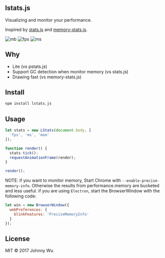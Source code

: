 ## lstats.js

Visualizing and monitor your performance.

Inspired by [stats.js](https://github.com/mrdoob/stats.js/) and [memory-stats.js](https://github.com/paulirish/memory-stats.js).

![mb](https://cloud.githubusercontent.com/assets/174891/24692965/ef448798-1a0d-11e7-9589-36871a81d9b7.png)
![fps](https://cloud.githubusercontent.com/assets/174891/24692966/ef7a3316-1a0d-11e7-9a8c-b8acc623f5ff.png)
![ms](https://cloud.githubusercontent.com/assets/174891/24692967/ef935814-1a0d-11e7-8246-93d44b06e111.png)

## Why

  - Lite (vs pstats.js)
  - Support GC detection when monitor memory (vs stats.js)
  - Drawing fast (vs memory-stats.js)

## Install

```bash
npm install lstats.js
```

## Usage

```javascript
let stats = new LStats(document.body, [
  'fps', 'ms', 'mem'
]);

function render() {
  stats.tick();
  requestAnimationFrame(render);
}

render();
```

NOTE: if you want to monitor memory, Start Chrome with `--enable-precise-memory-info`. Otherwise the results from performance.memory are bucketed and less useful. if you are using `Electron`, start the BrowserWindow with the following code:

```javascript
let win = new BrowserWindow({
  webPreferences: {
    blinkFeatures: 'PreciseMemoryInfo'
  }
});
```

## License

MIT © 2017 Johnny Wu
